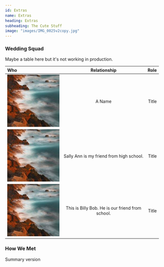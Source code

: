 ```yaml
---
id: Extras
name: Extras
heading: Extras
subheading: The Cute Stuff
image: "images/IMG_0025v2copy.jpg"
---
```


### Wedding Squad
Maybe a table here but it's not working in production. 

Who | Relationship | Role
:--- | :---: | ---:
<img src="images/coast.jpg"> | A Name | Title
<img src="images/coast.jpg"> | Sally Ann is my friend from high school. | Title
<img src="images/coast.jpg"> | This is Billy Bob. He is our friend from school. | Title

### How We Met
Summary version 
